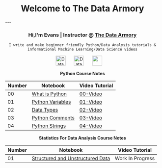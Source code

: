<h1 style="text-align: center;">Welcome to The Data Armory</h1> 
---
<!--- Who am I? -->
<body>
<h3 align="center"> Hi,I'm Evans | Instructor @ <a href="https://www.youtube.com/@thedataarmory">The Data Armory</a></h3>
</body>

<!--- What I do -->

<p align="center">
<code>I write and make beginner friendly Python/Data Analysis tutorials & informational Machine Learning/Data Science videos</code>
</p>

<!--- Social Cards -->

<p align="center">
  <a href="https://www.youtube.com/@thedataarmory"><img width="32px" alt="Data Armory Youtube" title="Youtube" src="https://i.imgur.com/qiXu7b2.png"/></a>
  &#8287;&#8287;&#8287;&#8287;&#8287;
  <a href="https://twitter.com/TheDataArmory"><img width="32px" alt="Data Armory Twitter" title="Twitter" src="https://i.imgur.com/OXZM1L6.png"/></a>
  &#8287;&#8287;&#8287;&#8287;&#8287;
  <a href="https://discord.gg/ydC74P5saW" alt="Discord" title="Data Armory Discord Server"><img width="32px" src="https://i.imgur.com/OViZO8J.png"/></a>
  &#8287;&#8287;&#8287;&#8287;&#8287;
</p>

<!--- Table -->

<center>

**Python Course Notes**

| **Number** | **Notebook** | **Video Tutorial** | 
|----- | -----| ----- |
| 00 | [What is Python](https://everndah.github.io/the-data-armory/00_what_is_python/) | [00-Video](https://www.youtube.com/watch?v=HZ-LVnvOJhU&t=98s) |
| 01 | [Python Variables](https://everndah.github.io/the-data-armory/01_variables_in_python/) | [01-Video](https://www.youtube.com/watch?v=ti9iuPKRbSk&t=76s) |
| 02 | [Data Types](https://everndah.github.io/the-data-armory/02_python_data_types/) | [02-Video](https://www.youtube.com/watch?v=CYasopvG4os&t=7s) |
| 03 | [Python Comments](https://everndah.github.io/the-data-armory/03_python_comments/) | [03-Video](https://www.youtube.com/watch?v=iqWqg5szAOI) |
| 04 | [Python Strings](https://everndah.github.io/the-data-armory/04_python_strings/) | [04-Video](https://www.youtube.com/watch?v=4Ui4PnrFC9Q&t=11s) |


**Statistics For Data Analysis Course Notes**

| **Number** | **Notebook** | **Video Tutorial** |
| ----- | ----- |----- |
| 01 | [Structured and Unstructured Data](https://everndah.github.io/the-data-armory/01_Structured_and_Unstructured_Data/) | Work In Progress |


</centre>
